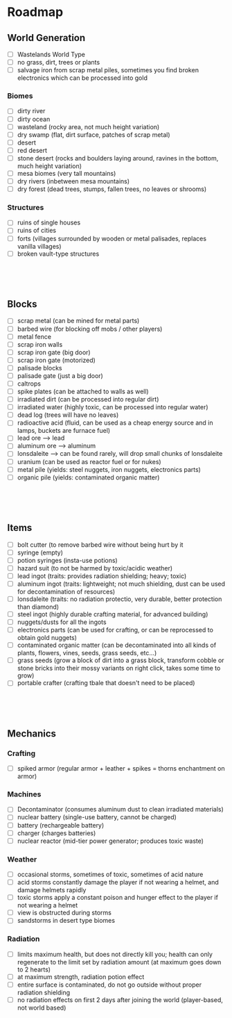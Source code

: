 # Roadmap

## World Generation

- [ ] Wastelands World Type
- [ ] no grass, dirt, trees or plants
- [ ] salvage iron from scrap metal piles, sometimes you find broken electronics which can be processed into gold

### Biomes
- [ ] dirty river
- [ ] dirty ocean
- [ ] wasteland (rocky area, not much height variation)
- [ ] dry swamp (flat, dirt surface, patches of scrap metal)
- [ ] desert
- [ ] red desert
- [ ] stone desert (rocks and boulders laying around, ravines in the bottom, much height variation)
- [ ] mesa biomes (very tall mountains)
- [ ] dry rivers (inbetween mesa mountains)
- [ ] dry forest (dead trees, stumps, fallen trees, no leaves or shrooms)

### Structures
- [ ] ruins of single houses
- [ ] ruins of cities
- [ ] forts (villages surrounded by wooden or metal palisades, replaces vanilla villages)
- [ ] broken vault-type structures

<br/>
<br/>
<br/>

## Blocks
- [ ] scrap metal (can be mined for metal parts)
- [ ] barbed wire (for blocking off mobs / other players)
- [ ] metal fence
- [ ] scrap iron walls
- [ ] scrap iron gate (big door)
- [ ] scrap iron gate (motorized)
- [ ] palisade blocks
- [ ] palisade gate (just a big door)
- [ ] caltrops
- [ ] spike plates (can be attached to walls as well)
- [ ] irradiated dirt (can be processed into regular dirt)
- [ ] irradiated water (highly toxic, can be processed into regular water)
- [ ] dead log (trees will have no leaves)
- [ ] radioactive acid (fluid, can be used as a cheap energy source and in lamps, buckets are furnace fuel)
- [ ] lead ore --> lead
- [ ] aluminum ore --> aluminum
- [ ] lonsdaleite --> can be found rarely, will drop small chunks of lonsdaleite
- [ ] uranium (can be used as reactor fuel or for nukes)
- [ ] metal pile (yields: steel nuggets, iron nuggets, electronics parts)
- [ ] organic pile (yields: contaminated organic matter)

<br/>
<br/>
<br/>

## Items
- [ ] bolt cutter (to remove barbed wire without being hurt by it
- [ ] syringe (empty)
- [ ] potion syringes (insta-use potions)
- [ ] hazard suit (to not be harmed by toxic/acidic weather)
- [ ] lead ingot (traits: provides radiation shielding; heavy; toxic)
- [ ] aluminum ingot (traits: lightweight; not much shielding, dust can be used for decontamination of resources)
- [ ] lonsdaleite (traits: no radiation protectio, very durable, better protection than diamond)
- [ ] steel ingot (highly durable crafting material, for advanced building)
- [ ] nuggets/dusts for all the ingots
- [ ] electronics parts (can be used for crafting, or can be reprocessed to obtain gold nuggets)
- [ ] contaminated organic matter (can be decontaminated into all kinds of plants, flowers, vines, seeds, grass seeds, etc...)
- [ ] grass seeds (grow a block of dirt into a grass block, transform cobble or stone bricks into their mossy variants on right click, takes some time to grow)
- [ ] portable crafter (crafting tbale that doesn't need to be placed)

<br/>
<br/>
<br/>

## Mechanics

### Crafting
- [ ] spiked armor (regular armor + leather + spikes = thorns enchantment on armor)

### Machines
- [ ] Decontaminator (consumes aluminum dust to clean irradiated materials)
- [ ] nuclear battery (single-use battery, cannot be charged)
- [ ] battery (rechargeable battery)
- [ ] charger (charges batteries)
- [ ] nuclear reactor (mid-tier power generator; produces toxic waste)

### Weather
- [ ] occasional storms, sometimes of toxic, sometimes of acid nature
- [ ] acid storms constantly damage the player if not wearing a helmet, and damage helmets rapidly
- [ ] toxic storms apply a constant poison and hunger effect to the player if not wearing a helmet
- [ ] view is obstructed during storms
- [ ] sandstorms in desert type biomes

### Radiation
- [ ] limits maximum health, but does not directly kill you; health can only regenerate to the limit set by radiation amount (at maximum goes down to 2 hearts)
- [ ] at maximum strength, radiation potion effect
- [ ] entire surface is contaminated, do not go outside without proper radiation shielding
- [ ] no radiation effects on first 2 days after joining the world (player-based, not world based)
